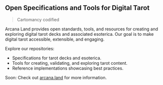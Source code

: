 ## Open Specifications and Tools for Digital Tarot
> Cartomancy codified

Arcana Land provides open standards, tools, and resources for creating and exploring digital tarot decks and associated esoterica. Our goal is to make digital tarot accessible, extensible, and engaging.

Explore our repositories:
- Specifications for tarot decks and esoterica.
- Tools for creating, validating, and exploring tarot content.
- Reference implementations showcasing best practices.

Soon: Check out [arcana.land](https://arcana.land) for more information.
